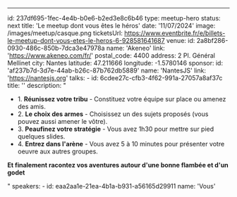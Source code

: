 ---
id: 237df695-1fec-4e4b-b0e6-b2ed3e8c6b46
type: meetup-hero
status: next
title: 'Le meetup dont vous êtes le héros'
date: '11/07/2024'
image: /images/meetup/casque.png
ticketsUrl: https://www.eventbrite.fr/e/billets-le-meetup-dont-vous-etes-le-heros-6-928581641687
venue:
    id: 2a8bf286-0930-486c-850b-7dca3e47978a
    name: 'Akeneo'
    link: 'https://www.akeneo.com/fr/'
    postal_code: 4400
    address: 2 Pl. Général Mellinet
    city: Nantes
    latitude: 47.211666
    longitude: -1.5780146
sponsor:
    id: 'af237b7d-3d7e-44ab-b26c-87b762db5889'
    name: 'NantesJS'
    link: 'https://nantesjs.org'
talks:
    -
        id: 6cdee27c-cfb3-4f62-991a-27057a8af37c
        title: ''
        description: "
          <ul style='margin-left:0;'>
            <li>1. <strong>Réunissez votre tribu</strong> - Constituez votre équipe sur place ou amenez des amis.</li>
            <li>2. <strong>Le choix des armes</strong> - Choisissez un des sujets proposés (vous pouvez aussi amener le vôtre).</li>
            <li>3. <strong>Peaufinez votre stratégie</strong> - Vous avez 1h30 pour mettre sur pied quelques slides.</li>
            <li>4. <strong>Entrez dans l'arène</strong> - Vous avez 5 à 10 minutes pour présenter votre oeuvre aux autres groupes.</li>
          </ul>
          <p><strong>Et finalement racontez vos aventures autour d'une bonne flambée et d'un godet</strong></p>"
        speakers:
            -
                id: eaa2aa1e-21ea-4b1a-b931-a56165d29911
                name: 'Vous'


